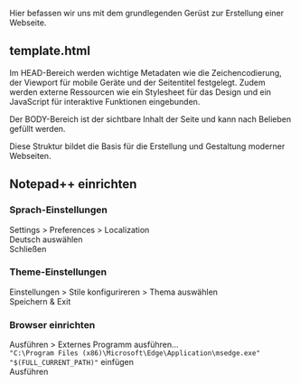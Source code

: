 Hier befassen wir uns mit dem grundlegenden Gerüst zur Erstellung einer Webseite.

## template.html

Im HEAD-Bereich werden wichtige Metadaten wie die Zeichencodierung, der Viewport für mobile Geräte und der Seitentitel festgelegt. Zudem werden externe Ressourcen wie ein Stylesheet für das Design und ein JavaScript für interaktive Funktionen eingebunden.

Der BODY-Bereich ist der sichtbare Inhalt der Seite und kann nach Belieben gefüllt werden.

Diese Struktur bildet die Basis für die Erstellung und Gestaltung moderner Webseiten.

## Notepad++ einrichten

### Sprach-Einstellungen
Settings > Preferences > Localization  
Deutsch auswählen  
Schließen  

### Theme-Einstellungen
Einstellungen > Stile konfigurireren > Thema auswählen  
Speichern & Exit  

### Browser einrichten
Ausführen > Externes Programm ausführen...  
`"C:\Program Files (x86)\Microsoft\Edge\Application\msedge.exe" "$(FULL_CURRENT_PATH)"` einfügen  
Ausführen  

